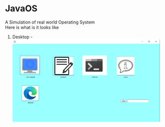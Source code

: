 # JavaOS
 A Simulation of real world Operating System\
 Here is what is it looks like 
 
 1. Desktop -
 ![](images/Desktop.png)
